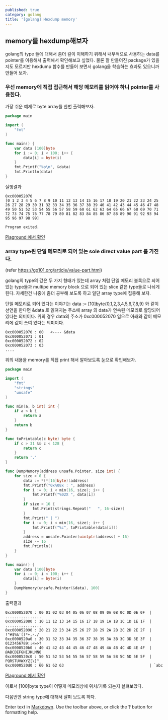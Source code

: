 ```yaml
---
published: true
category: golang
title: '[golang] Hexdump memory'
---
```

## memory를 hexdump해보자

golang의 type 들에 대해서 좀더 깊이 이해하기 위해서 내부적으로 사용하는 data를 pointer를 이용해서 출력해서 확인해보고 싶었다. 물론 잘 만들어진 package가 있을 지도 모르지만 hexdump 함수를 만들어 보면서 golang을 학습하는 효과도 있으니까 만들어 보자.

### 우선 memory에 직접 접근해서 해당 메모리를 읽어야 하니 pointer를 사용한다.
가장 쉬운 예제로 byte array를 한번 출력해보자.

```go
package main

import (
	"fmt"
)

func main() {
	var data [100]byte
	for i := 0; i < 100; i++ {
		data[i] = byte(i)
	}
	fmt.Printf("%p\n", &data)
	fmt.Println(data)
}
```
실행결과
```
0xc000052070
[0 1 2 3 4 5 6 7 8 9 10 11 12 13 14 15 16 17 18 19 20 21 22 23 24 25 26 27 28 29 30 31 32 33 34 35 36 37 38 39 40 41 42 43 44 45 46 47 48 49 50 51 52 53 54 55 56 57 58 59 60 61 62 63 64 65 66 67 68 69 70 71 72 73 74 75 76 77 78 79 80 81 82 83 84 85 86 87 88 89 90 91 92 93 94 95 96 97 98 99]

Program exited.
```
[Plaground 에서 확인](https://play.golang.org/p/ihtSODDIExm)

### array type읜 단일 메모리로 되어 있는 sole direct value part 를 가진다.
(refer https://go101.org/article/value-part.html)

golang의 type의 값은 두 가지 형태가 있는데 array 처럼 단일 메모리 블록으로 되어 있는 type들과 multipe memory block 으로 되어 있는 slice 같은 type들로 나뉘게 된다. 자세한건 나중에 좀더 공부해 보도록 하고 일단 array type에 집중해 보자.

단일 메모리로 되어 있다는 이야기는 data := [10]byte{0,1,2,3,4,5,6,7,8,9} 와 같이 선언을 한다면 &data 로 읽혀지는 주소에 array 의 data가 연속된 메모리로 할당되어 있다는 의미이다. 위의 경우 data의 주소가 0xc000052070 임으로 아래와 같이 메모리에 값이 쓰여 있다는 의미이다.
```
0xc000052070 : 00   <---- &data
0xc000052071 : 01
0xc000052072 : 02
0xc000052073 : 03
....
```

위의 내용을 memory를 직접 print 해서 알아보도록 눈으로 확인해보자.

```go
package main

import (
	"fmt"
	"strings"
	"unsafe"
)

func min(a, b int) int {
	if a < b {
		return a
	}
	return b
}

func toPrintable(c byte) byte {
	if c > 31 && c < 128 {
		return c
	}
	return '.'
}

func DumpMemory(address unsafe.Pointer, size int) {
	for size > 0 {
		data := *(*[16]byte)(address)
		fmt.Printf("0x%08x : ", address)
		for i := 0; i < min(16, size); i++ {
			fmt.Printf("%02X ", data[i])
		}
		if size < 16 {
			fmt.Print(strings.Repeat("   ", 16-size))
		}
		fmt.Print(" | ")
		for i := 0; i < min(16, size); i++ {
			fmt.Printf("%c", toPrintable(data[i]))
		}
		address = unsafe.Pointer(uintptr(address) + 16)
		size -= 16
		fmt.Println()
	}
}

func main() {
	var data [100]byte
	for i := 0; i < 100; i++ {
		data[i] = byte(i)
	}
	DumpMemory(unsafe.Pointer(&data), 100)
}

```
출력결과
```
0xc000052070 : 00 01 02 03 04 05 06 07 08 09 0A 0B 0C 0D 0E 0F  | ................
0xc000052080 : 10 11 12 13 14 15 16 17 18 19 1A 1B 1C 1D 1E 1F  | ................
0xc000052090 : 20 21 22 23 24 25 26 27 28 29 2A 2B 2C 2D 2E 2F  |  !"#$%&'()*+,-./
0xc0000520a0 : 30 31 32 33 34 35 36 37 38 39 3A 3B 3C 3D 3E 3F  | 0123456789:;<=>?
0xc0000520b0 : 40 41 42 43 44 45 46 47 48 49 4A 4B 4C 4D 4E 4F  | @ABCDEFGHIJKLMNO
0xc0000520c0 : 50 51 52 53 54 55 56 57 58 59 5A 5B 5C 5D 5E 5F  | PQRSTUVWXYZ[\]^_
0xc0000520d0 : 60 61 62 63                                      | `abc
```
[Plaground 에서 확인](https://play.golang.org/p/ukhQKxfM9Jx)

이로서 [100]byte type이 어떻게 메모리상에 위치/기록 되는지 살펴보았다.

다음번엔 string type에 대해서 살펴 보도록 하자.

Enter text in [Markdown](http://daringfireball.net/projects/markdown/). Use the toolbar above, or click the **?** button for formatting help.
